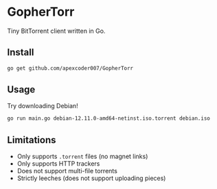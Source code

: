 # GopherTorr


Tiny BitTorrent client written in Go.

## Install

```sh
go get github.com/apexcoder007/GopherTorr
```

## Usage
Try downloading Debian!

```sh
go run main.go debian-12.11.0-amd64-netinst.iso.torrent debian.iso 
```


## Limitations
* Only supports `.torrent` files (no magnet links)
* Only supports HTTP trackers
* Does not support multi-file torrents
* Strictly leeches (does not support uploading pieces)